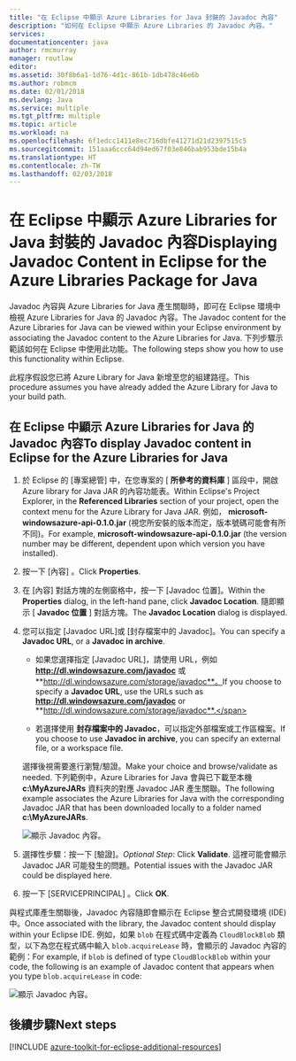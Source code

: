 ```yaml
---
title: "在 Eclipse 中顯示 Azure Libraries for Java 封裝的 Javadoc 內容"
description: "如何在 Eclipse 中顯示 Azure Libraries 的 Javadoc 內容。"
services: 
documentationcenter: java
author: rmcmurray
manager: routlaw
editor: 
ms.assetid: 30f8b6a1-1d76-4d1c-861b-1db478c46e6b
ms.author: robmcm
ms.date: 02/01/2018
ms.devlang: Java
ms.service: multiple
ms.tgt_pltfrm: multiple
ms.topic: article
ms.workload: na
ms.openlocfilehash: 6f1edcc1411e8ec716dbfe41271d21d2397515c5
ms.sourcegitcommit: 151aaa6ccc64d94ed67f03e846bab953bde15b4a
ms.translationtype: HT
ms.contentlocale: zh-TW
ms.lasthandoff: 02/03/2018
---
```

# <a name="displaying-javadoc-content-in-eclipse-for-the-azure-libraries-package-for-java"></a><span data-ttu-id="edc5c-103">在 Eclipse 中顯示 Azure Libraries for Java 封裝的 Javadoc 內容</span><span class="sxs-lookup"><span data-stu-id="edc5c-103">Displaying Javadoc Content in Eclipse for the Azure Libraries Package for Java</span></span>

<span data-ttu-id="edc5c-104">Javadoc 內容與 Azure Libraries for Java 產生關聯時，即可在 Eclipse 環境中檢視 Azure Libraries for Java 的 Javadoc 內容。</span><span class="sxs-lookup"><span data-stu-id="edc5c-104">The Javadoc content for the Azure Libraries for Java can be viewed within your Eclipse environment by associating the Javadoc content to the Azure Libraries for Java.</span></span> <span data-ttu-id="edc5c-105">下列步驟示範該如何在 Eclipse 中使用此功能。</span><span class="sxs-lookup"><span data-stu-id="edc5c-105">The following steps show you how to use this functionality within Eclipse.</span></span>

<span data-ttu-id="edc5c-106">此程序假設您已將 Azure Library for Java 新增至您的組建路徑。</span><span class="sxs-lookup"><span data-stu-id="edc5c-106">This procedure assumes you have already added the Azure Library for Java to your build path.</span></span>

## <a name="to-display-javadoc-content-in-eclipse-for-the-azure-libraries-for-java"></a><span data-ttu-id="edc5c-107">在 Eclipse 中顯示 Azure Libraries for Java 的 Javadoc 內容</span><span class="sxs-lookup"><span data-stu-id="edc5c-107">To display Javadoc content in Eclipse for the Azure Libraries for Java</span></span>

1. <span data-ttu-id="edc5c-108">於 Eclipse 的 [專案總管] 中，在您專案的 [ **所參考的資料庫** ] 區段中，開啟 Azure library for Java JAR 的內容功能表。</span><span class="sxs-lookup"><span data-stu-id="edc5c-108">Within Eclipse's Project Explorer, in the **Referenced Libraries** section of your project, open the context menu for the Azure Library for Java JAR.</span></span> <span data-ttu-id="edc5c-109">例如， **microsoft-windowsazure-api-0.1.0.jar** (視您所安裝的版本而定，版本號碼可能會有所不同)。</span><span class="sxs-lookup"><span data-stu-id="edc5c-109">For example, **microsoft-windowsazure-api-0.1.0.jar** (the version number may be different, dependent upon which version you have installed).</span></span>

1. <span data-ttu-id="edc5c-110">按一下 [內容] 。</span><span class="sxs-lookup"><span data-stu-id="edc5c-110">Click **Properties**.</span></span>

1. <span data-ttu-id="edc5c-111">在 [內容] 對話方塊的左側窗格中，按一下 [Javadoc 位置]。</span><span class="sxs-lookup"><span data-stu-id="edc5c-111">Within the **Properties** dialog, in the left-hand pane, click **Javadoc Location**.</span></span> <span data-ttu-id="edc5c-112">隨即顯示 [ **Javadoc 位置** ] 對話方塊。</span><span class="sxs-lookup"><span data-stu-id="edc5c-112">The **Javadoc Location** dialog is displayed.</span></span>

1. <span data-ttu-id="edc5c-113">您可以指定 [Javadoc URL]或 [封存檔案中的 Javadoc]。</span><span class="sxs-lookup"><span data-stu-id="edc5c-113">You can specify a **Javadoc URL**, or a **Javadoc in archive**.</span></span>

   * <span data-ttu-id="edc5c-114">如果您選擇指定 [Javadoc URL]，請使用 URL，例如 **http://dl.windowsazure.com/javadoc** 或 **http://dl.windowsazure.com/storage/javadoc**。</span><span class="sxs-lookup"><span data-stu-id="edc5c-114">If you choose to specify a **Javadoc URL**, use the URLs such as **http://dl.windowsazure.com/javadoc** or **http://dl.windowsazure.com/storage/javadoc**.</span></span>

   * <span data-ttu-id="edc5c-115">若選擇使用 **封存檔案中的 Javadoc**，可以指定外部檔案或工作區檔案。</span><span class="sxs-lookup"><span data-stu-id="edc5c-115">If you choose to use **Javadoc in archive**, you can specify an external file, or a workspace file.</span></span>

   <span data-ttu-id="edc5c-116">選擇後視需要進行瀏覽/驗證。</span><span class="sxs-lookup"><span data-stu-id="edc5c-116">Make your choice and browse/validate as needed.</span></span> <span data-ttu-id="edc5c-117">下列範例中，Azure Libraries for Java 會與已下載至本機 **c:\MyAzureJARs** 資料夾的對應 Javadoc JAR 產生關聯。</span><span class="sxs-lookup"><span data-stu-id="edc5c-117">The following example associates the Azure Libraries for Java with the corresponding Javadoc JAR that has been downloaded locally to a folder named **c:\MyAzureJARs**.</span></span>

   ![顯示 Javadoc 內容。][ic553487]

1. <span data-ttu-id="edc5c-119">選擇性步驟：按一下 [驗證]。</span><span class="sxs-lookup"><span data-stu-id="edc5c-119">*Optional Step*: Click **Validate**.</span></span> <span data-ttu-id="edc5c-120">這裡可能會顯示 Javadoc JAR 可能發生的問題。</span><span class="sxs-lookup"><span data-stu-id="edc5c-120">Potential issues with the Javadoc JAR could be displayed here.</span></span>

1. <span data-ttu-id="edc5c-121">按一下 [SERVICEPRINCIPAL] 。</span><span class="sxs-lookup"><span data-stu-id="edc5c-121">Click **OK**.</span></span>

<span data-ttu-id="edc5c-122">與程式庫產生關聯後，Javadoc 內容隨即會顯示在 Eclipse 整合式開發環境 (IDE) 中。</span><span class="sxs-lookup"><span data-stu-id="edc5c-122">Once associated with the library, the Javadoc content should display within your Eclipse IDE.</span></span> <span data-ttu-id="edc5c-123">例如，如果 `blob` 在程式碼中定義為 `CloudBlockBlob` 類型，以下為您在程式碼中輸入 `blob.acquireLease` 時，會顯示的 Javadoc 內容的範例：</span><span class="sxs-lookup"><span data-stu-id="edc5c-123">For example, if `blob` is defined of type `CloudBlockBlob` within your code, the following is an example of Javadoc content that appears when you type `blob.acquireLease` in code:</span></span>

![顯示 Javadoc 內容。][ic553488]

## <a name="next-steps"></a><span data-ttu-id="edc5c-125">後續步驟</span><span class="sxs-lookup"><span data-stu-id="edc5c-125">Next steps</span></span>

[!INCLUDE [azure-toolkit-for-eclipse-additional-resources](../includes/azure-toolkit-for-eclipse-additional-resources.md)]

<!-- URL List -->

<!-- Legacy MSDN URL = https://msdn.microsoft.com/library/azure/hh698319.aspx -->

<!-- IMG List -->

[ic553487]: media/azure-toolkit-for-eclipse-displaying-javadoc-content-for-azure-libraries/ic553487.png
[ic553488]: media/azure-toolkit-for-eclipse-displaying-javadoc-content-for-azure-libraries/ic553488.png
